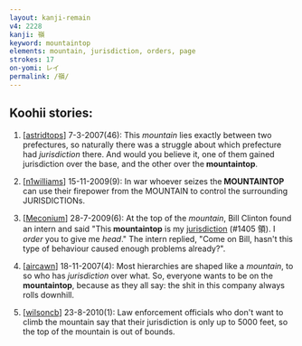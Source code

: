 ```yaml
---
layout: kanji-remain
v4: 2228
kanji: 嶺
keyword: mountaintop
elements: mountain, jurisdiction, orders, page
strokes: 17
on-yomi: レイ
permalink: /嶺/
---
```


## Koohii stories: 

1) [<a href="http://kanji.koohii.com/profile/astridtops">astridtops</a>] 7-3-2007(46): This <em>mountain</em> lies exactly between two prefectures, so naturally there was a struggle about which prefecture had <em>jurisdiction</em> there. And would you believe it, one of them gained jurisdiction over the base, and the other over the<strong> mountaintop</strong>.

2) [<a href="http://kanji.koohii.com/profile/n1williams">n1williams</a>] 15-11-2009(9): In war whoever seizes the<strong> MOUNTAINTOP</strong> can use their firepower from the MOUNTAIN to control the surrounding JURISDICTIONs.

3) [<a href="http://kanji.koohii.com/profile/Meconium">Meconium</a>] 28-7-2009(6): At the top of the <em>mountain</em>, Bill Clinton found an intern and said &quot;This<strong> mountaintop</strong> is my <a href="../v4/1405.html">jurisdiction</a> (#1405 領). I <em>order</em> you to give me <em>head</em>.&quot; The intern replied, &quot;Come on Bill, hasn&#039;t this type of behaviour caused enough problems already?&quot;.

4) [<a href="http://kanji.koohii.com/profile/aircawn">aircawn</a>] 18-11-2007(4): Most hierarchies are shaped like a <em>mountain</em>, to so who has <em>jurisdiction</em> over what. So, everyone wants to be on the<strong> mountaintop</strong>, because as they all say: the shit in this company always rolls downhill.

5) [<a href="http://kanji.koohii.com/profile/wilsoncb">wilsoncb</a>] 23-8-2010(1): Law enforcement officials who don&#039;t want to climb the mountain say that their jurisdiction is only up to 5000 feet, so the top of the mountain is out of bounds.

